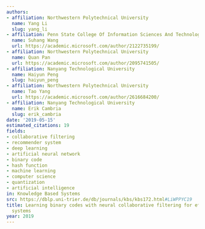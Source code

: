 ```yaml
---
authors:
- affiliation: Northwestern Polytechnical University
  name: Yang Li
  slug: yang_li
- affiliation: Penn State College Of Information Sciences And Technology
  name: Suhang Wang
  url: https://academic.microsoft.com/author/2122735199/
- affiliation: Northwestern Polytechnical University
  name: Quan Pan
  url: https://academic.microsoft.com/author/2095741505/
- affiliation: Nanyang Technological University
  name: Haiyun Peng
  slug: haiyun_peng
- affiliation: Northwestern Polytechnical University
  name: Tao Yang
  url: https://academic.microsoft.com/author/2616684200/
- affiliation: Nanyang Technological University
  name: Erik Cambria
  slug: erik_cambria
date: '2019-05-15'
estimated_citations: 19
fields:
- collaborative filtering
- recommender system
- deep learning
- artificial neural network
- binary code
- hash function
- machine learning
- computer science
- quantization
- artificial intelligence
in: Knowledge Based Systems
src: https://dblp.uni-trier.de/db/journals/kbs/kbs172.html#LiWPPYC19
title: Learning binary codes with neural collaborative filtering for efficient recommendation
  systems
year: 2019
---
```

